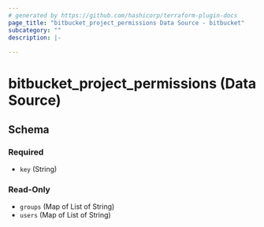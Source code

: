 ```yaml
---
# generated by https://github.com/hashicorp/terraform-plugin-docs
page_title: "bitbucket_project_permissions Data Source - bitbucket"
subcategory: ""
description: |-
  
---
```


# bitbucket_project_permissions (Data Source)





<!-- schema generated by tfplugindocs -->
## Schema

### Required

- `key` (String)

### Read-Only

- `groups` (Map of List of String)
- `users` (Map of List of String)
